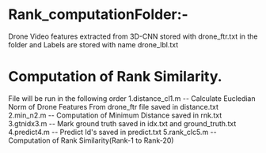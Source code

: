 # Rank_computationFolder:- 
Drone Video features extracted from 3D-CNN stored with drone_ftr.txt in the folder and Labels are stored with name drone_lbl.txt

# Computation of Rank Similarity. 
File will be run in the following order
1.distance_cl1.m -- Calculate Eucledian Norm of Drone Features From drone_ftr file saved in distance.txt
2.min_n2.m -- Computation of Minimum Distance saved in rnk.txt 
3.gtnidx3.m -- Mark ground truth saved in idx.txt and ground_truth.txt
4.predict4.m -- Predict Id's saved in predict.txt
5.rank_clc5.m -- Computation of Rank Similarity(Rank-1 to Rank-20)
